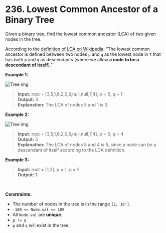 # 236. Lowest Common Ancestor of a Binary Tree

Given a binary tree, find the lowest common ancestor (LCA) of two given nodes in the tree.

According to the [definition of LCA on Wikipedia](https://en.wikipedia.org/wiki/Lowest_common_ancestor): “The lowest common ancestor is defined between two nodes `p` and `q` as the lowest node in `T` that has both `p` and `q` as descendants (where we allow **a node to be a descendant of itself**).”

**Example 1:**

![Tree img](https://assets.leetcode.com/uploads/2018/12/14/binarytree.png)

> **Input:** root = [3,5,1,6,2,0,8,null,null,7,4], p = 5, q = 1 <br>
**Output:** 3 <br>
**Explanation:** The LCA of nodes 5 and 1 is 3.

**Example 2:**

![Tree img](https://assets.leetcode.com/uploads/2018/12/14/binarytree.png)

>**Input:** root = [3,5,1,6,2,0,8,null,null,7,4], p = 5, q = 4 <br>
**Output:** 5 <br>
**Explanation:** The LCA of nodes 5 and 4 is 5, since a node can be a descendant of itself according to the LCA definition.

**Example 3:**

> **Input:** root = [1,2], p = 1, q = 2 <br>
**Output:** 1

<br>

**Constraints:**

- The number of nodes in the tree is in the range `[2, 10⁵]`.
- `-109 <= Node.val <= 109`
- All `Node.val` are **unique**.
- `p != q`
- `p` and `q` will exist in the tree.